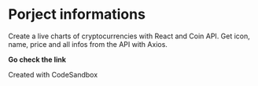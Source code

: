 # Porject informations
Create a live charts of cryptocurrencies with React and Coin API.
Get icon, name, price and all infos from the API with Axios.

<strong>Go check the link</strong>

Created with CodeSandbox
